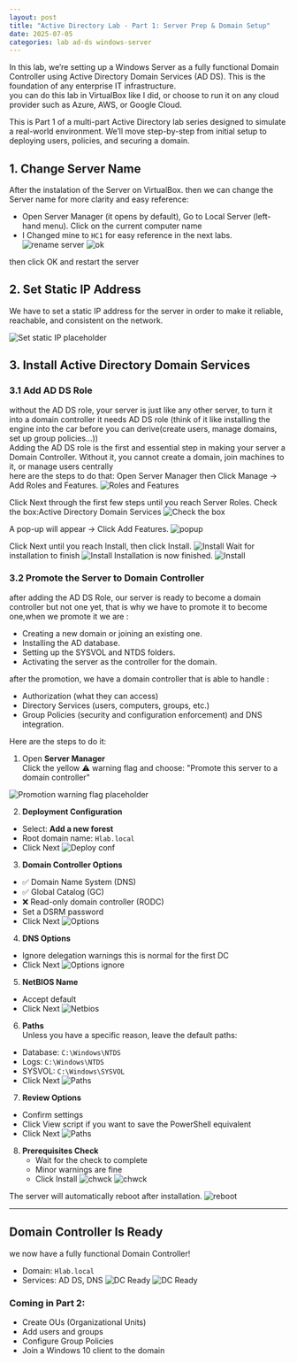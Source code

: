 ```yaml
---
layout: post
title: "Active Directory Lab - Part 1: Server Prep & Domain Setup"
date: 2025-07-05
categories: lab ad-ds windows-server
---
```


In this lab, we’re setting up a Windows Server as a fully functional Domain Controller using Active Directory Domain Services (AD DS). This is the foundation of any enterprise IT infrastructure.  
you can do this lab in VirtualBox like I did, or choose to run it on any cloud provider such as Azure, AWS, or Google Cloud.  

This is Part 1 of a multi-part Active Directory lab series designed to simulate a real-world environment. We’ll move step-by-step from initial setup to deploying users, policies, and securing a domain.

## 1. Change Server Name

After the instalation of the Server on VirtualBox. then we can change the Server name for more clarity and easy reference:

- Open Server Manager (it opens by default), Go to Local Server (left-hand menu). Click on the current computer name  
- I Changed mine to `HC1` for easy reference in the next labs. 
![rename server ](/Uploads/Images/1.png)
![ok](/Uploads/Images/2.png)

then click OK and restart the server


## 2. Set Static IP Address

We have to set a static IP address for the server in order to make it reliable, reachable, and consistent on the network.

![Set static IP placeholder](/Uploads/Images/3.png)

## 3. Install Active Directory Domain Services

### 3.1 Add AD DS Role

without the AD DS role, your server is just like any other server, to turn it into a domain controller it needs AD DS role (think of it like installing the engine into the car before you can derive(create users, manage domains, set up group policies…))  
Adding the AD DS role is the first and essential step in making your server a Domain Controller. Without it, you cannot create a domain, join machines to it, or manage users centrally  
here are the steps to do that:
Open Server Manager then Click Manage → Add Roles and Features. 
![Roles and Features](/Uploads/Images/4.png)

Click Next through the first few steps until you reach Server Roles.
Check the box:Active Directory Domain Services
![Check the box](/Uploads/Images/5.png)

A pop-up will appear → Click Add Features.
![popup](/Uploads/Images/6.png)

Click Next until you reach Install, then click Install.
![Install](/Uploads/Images/7.png)
Wait for installation to finish
![Install](/Uploads/Images/8.png)
Installation is now finished.
![Install](/Uploads/Images/9.png)

### 3.2 Promote the Server to Domain Controller

after adding the AD DS Role, our server is ready to become a domain controller but not one yet, that is why we have to promote it to become one,when we promote it we are : 
- Creating a new domain or joining an existing one.
- Installing the AD database.
- Setting up the SYSVOL and NTDS folders.
- Activating the server as the controller for the domain. 

after the promotion, we have a domain controller that is able to handle :  
- Authorization (what they can access)
- Directory Services (users, computers, groups, etc.)
- Group Policies (security and configuration enforcement) and DNS integration.  

Here are the steps to do it:

1. Open **Server Manager**  
   Click the yellow ⚠ warning flag and choose:  "Promote this server to a domain controller"

![Promotion warning flag placeholder](/Uploads/Images/10.png)

2. **Deployment Configuration**  
- Select: **Add a new forest**
- Root domain name: `Hlab.local`
- Click Next
![Deploy conf](/Uploads/Images/11.png)

3. **Domain Controller Options**  
- ✅ Domain Name System (DNS)
- ✅ Global Catalog (GC)
- ❌ Read-only domain controller (RODC)
- Set a DSRM password
- Click Next
![Options](/Uploads/Images/12.png)

4. **DNS Options**  
- Ignore delegation warnings this is normal for the first DC
- Click Next
![Options ignore](/Uploads/Images/13.png)

5. **NetBIOS Name**  
- Accept default
- Click Next
![Netbios](/Uploads/Images/14.png)

6. **Paths**  
Unless you have a specific reason, leave the default paths:  
- Database: `C:\Windows\NTDS`
- Logs: `C:\Windows\NTDS`
- SYSVOL: `C:\Windows\SYSVOL`
- Click Next
![Paths](/Uploads/Images/15.png)

7. **Review Options**  
- Confirm settings
- Click View script if you want to save the PowerShell equivalent
- Click Next
![Paths](/Uploads/Images/16.png)


8. **Prerequisites Check**
   - Wait for the check to complete
   - Minor warnings are fine
   - Click Install
![chwck](/Uploads/Images/17.png)
![chwck](/Uploads/Images/19.png)

The server will automatically reboot after installation.
![reboot](/Uploads/Images/20.png)


---

## Domain Controller Is Ready

we now have a fully functional Domain Controller!

- Domain: `Hlab.local`
- Services: AD DS, DNS
![DC Ready](/Uploads/Images/21.png)
![DC Ready](/Uploads/Images/22.png)

### Coming in Part 2:
- Create OUs (Organizational Units)
- Add users and groups
- Configure Group Policies
- Join a Windows 10 client to the domain

